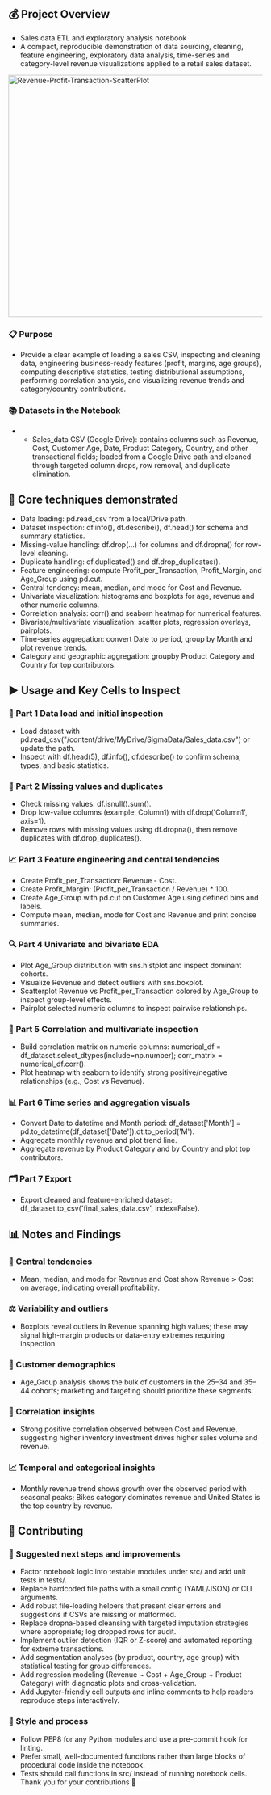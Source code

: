 ## 💰 Project Overview
- Sales data ETL and exploratory analysis notebook
- A compact, reproducible demonstration of data sourcing, cleaning, feature engineering, exploratory data analysis, time-series and category-level revenue visualizations applied to a retail sales dataset.

<img width="728" height="479" alt="Revenue-Profit-Transaction-ScatterPlot" src="https://github.com/user-attachments/assets/c56e4443-0dd6-4618-b2d5-be8c26da26b7" />

### 📋 Purpose
- Provide a clear example of loading a sales CSV, inspecting and cleaning data, engineering business-ready features (profit, margins, age groups), computing descriptive statistics, testing distributional assumptions, performing correlation analysis, and visualizing revenue trends and category/country contributions.


### 📚 Datasets in the Notebook
- - Sales_data CSV (Google Drive): contains columns such as Revenue, Cost, Customer Age, Date, Product Category, Country, and other transactional fields; loaded from a Google Drive path and cleaned through targeted column drops, row removal, and duplicate elimination.


## 🧰 Core techniques demonstrated
- Data loading: pd.read_csv from a local/Drive path.
- Dataset inspection: df.info(), df.describe(), df.head() for schema and summary statistics.
- Missing-value handling: df.drop(...) for columns and df.dropna() for row-level cleaning.
- Duplicate handling: df.duplicated() and df.drop_duplicates().
- Feature engineering: compute Profit_per_Transaction, Profit_Margin, and Age_Group using pd.cut.
- Central tendency: mean, median, and mode for Cost and Revenue.
- Univariate visualization: histograms and boxplots for age, revenue and other numeric columns.
- Correlation analysis: corr() and seaborn heatmap for numerical features.
- Bivariate/multivariate visualization: scatter plots, regression overlays, pairplots.
- Time-series aggregation: convert Date to period, group by Month and plot revenue trends.
- Category and geographic aggregation: groupby Product Category and Country for top contributors.


## ▶️ Usage and Key Cells to Inspect
### 🧪 Part 1 Data load and initial inspection
- Load dataset with pd.read_csv("/content/drive/MyDrive/SigmaData/Sales_data.csv") or update the path.
- Inspect with df.head(5), df.info(), df.describe() to confirm schema, types, and basic statistics.

### 🧾 Part 2 Missing values and duplicates
- Check missing values: df.isnull().sum().
- Drop low-value columns (example: Column1) with df.drop('Column1', axis=1).
- Remove rows with missing values using df.dropna(), then remove duplicates with df.drop_duplicates().

### 📈 Part 3 Feature engineering and central tendencies
- Create Profit_per_Transaction: Revenue - Cost.
- Create Profit_Margin: (Profit_per_Transaction / Revenue) * 100.
- Create Age_Group with pd.cut on Customer Age using defined bins and labels.
- Compute mean, median, mode for Cost and Revenue and print concise summaries.

### 🔍 Part 4 Univariate and bivariate EDA
- Plot Age_Group distribution with sns.histplot and inspect dominant cohorts.
- Visualize Revenue and detect outliers with sns.boxplot.
- Scatterplot Revenue vs Profit_per_Transaction colored by Age_Group to inspect group-level effects.
- Pairplot selected numeric columns to inspect pairwise relationships.

### 🧭 Part 5 Correlation and multivariate inspection
- Build correlation matrix on numeric columns: numerical_df = df_dataset.select_dtypes(include=np.number); corr_matrix = numerical_df.corr().
- Plot heatmap with seaborn to identify strong positive/negative relationships (e.g., Cost vs Revenue).

### 📊 Part 6 Time series and aggregation visuals
- Convert Date to datetime and Month period: df_dataset['Month'] = pd.to_datetime(df_dataset['Date']).dt.to_period('M').
- Aggregate monthly revenue and plot trend line.
- Aggregate revenue by Product Category and by Country and plot top contributors.

### 🗂️ Part 7 Export
- Export cleaned and feature-enriched dataset: df_dataset.to_csv('final_sales_data.csv', index=False).

  
## 📊 Notes and Findings
### 📌 Central tendencies
- Mean, median, and mode for Revenue and Cost show Revenue > Cost on average, indicating overall profitability.

### ⚖️ Variability and outliers
- Boxplots reveal outliers in Revenue spanning high values; these may signal high-margin products or data-entry extremes requiring inspection.

### 🧾 Customer demographics
- Age_Group analysis shows the bulk of customers in the 25–34 and 35–44 cohorts; marketing and targeting should prioritize these segments.

### 🔗 Correlation insights
- Strong positive correlation observed between Cost and Revenue, suggesting higher inventory investment drives higher sales volume and revenue.

### 📈 Temporal and categorical insights
- Monthly revenue trend shows growth over the observed period with seasonal peaks; Bikes category dominates revenue and United States is the top country by revenue.



## 🤝 Contributing
### 🚀 Suggested next steps and improvements
-	Factor notebook logic into testable modules under src/ and add unit tests in tests/.
-	Replace hardcoded file paths with a small config (YAML/JSON) or CLI arguments.
-	Add robust file-loading helpers that present clear errors and suggestions if CSVs are missing or malformed.
-	Replace dropna-based cleansing with targeted imputation strategies where appropriate; log dropped rows for audit.
-	Implement outlier detection (IQR or Z-score) and automated reporting for extreme transactions.
-	Add segmentation analyses (by product, country, age group) with statistical testing for group differences.
-	Add regression modeling (Revenue ~ Cost + Age_Group + Product Category) with diagnostic plots and cross-validation.
- Add Jupyter-friendly cell outputs and inline comments to help readers reproduce steps interactively.

### 🧭 Style and process
- Follow PEP8 for any Python modules and use a pre-commit hook for linting.
- Prefer small, well-documented functions rather than large blocks of procedural code inside the notebook.
- Tests should call functions in src/ instead of running notebook cells.
Thank you for your contributions 🎉

